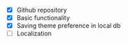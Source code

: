 - [x] Github repository
- [x] Basic functionality
- [x] Saving theme preference in local db
- [ ] Localization